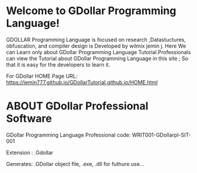 

Welcome to GDollar Programming Language!
===========================================

GDOLLAR Programming Language is focused on research ,Datastuctures, obfuscation, and compiler design is Developed by wilmix jemin j. Here We can Learn only about GDollar Programming Language Tutorial.Professionals can view the Tutorial about GDollar Programming Language in this site ; So that it is easy for the developers to learn it.



For   GDollar  HOME  Page  URL: https://jemin777.github.io/GDollarTutorial.github.io/HOME.html 
  
  
  
 ABOUT  GDollar  Professional  Software
 ======================================
 
GDollar  Programming  Language  Professional  code: WRIT001-GDollarpl-SIT-001

Extension  :  .Gdollar

Generates:  .GDollar  object file, .exe, .dll  for  futhure  use...

